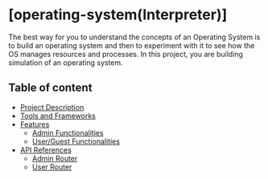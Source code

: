 # [operating-system(Interpreter)]
The best way for you to understand the concepts of an Operating System is to build
an operating system and then to experiment with it to see how the OS manages
resources and processes. In this project, you are building simulation of
an operating system.
## Table of content
- [Project Description](#project-description)
- [Tools and Frameworks](#tools-and-frameworks)
- [Features](#features)
  * [Admin Functionalities](#administrator)
  * [User/Guest Functionalities](#user)
- [API References](#api-references)
  * [Admin Router](#admin-router)
  * [User Router](#user-router)
